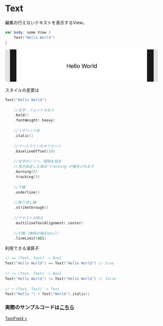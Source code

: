 # Text

編集の行えないテキストを表示するView。

```Swift
var body: some View {
    Text("Hello World")
}
```

<img src="../../Resources/4-text.png"/>

スタイルの変更は

```Swift
Text("Hello World")
    
    //太字、フォントの太さ
    .bold()
    .fontWeight(.heavy)
    
    //イタリック体
    .italic()
    
    //ベースラインのオフセット
    .baselineOffset(10)

    //文字のシフト、間隔を指定
    //両方指定した場合`tracking`が優先されます
    .kerning(5)
    .tracking(5)
    
    //下線
    .underline()

    //取り消し線
    .strikethrough()

    //テキストの揃え
    .multilineTextAlignment(.center)

    //行数（無限の場合はnil）
    .lineLimit(nil)
```

利用できる演算子

```Swift
// == (Text, Text) -> Bool
Text("Hello World") == Text("Hello World") // true

// != (Text, Text) -> Bool
Text("Hello World") != Text("Hello World") // false

// + (Text, Text) -> Text
Text("Hello ") + Text("World").italic()
```

### 実際のサンプルコードは[こちら](../../TechBookFest/TechBookFest/Views/TextView.swift)

[TextField >](3-TextField.md)